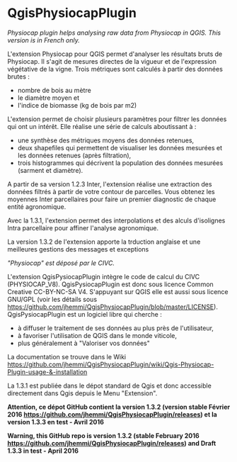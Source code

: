 # QgisPhysiocapPlugin
_Physiocap plugin helps analysing raw data from Physiocap in QGIS. 
This version is in French only._

L'extension Physiocap pour QGIS permet d'analyser les résultats bruts de Physiocap. Il s'agit de mesures directes de la vigueur et de l'expression végétative de la vigne.
Trois métriques sont calculés à partir des données brutes :
* nombre de bois au mètre
* le diamètre moyen et
* l'indice de biomasse (kg de bois par m2)
	
L'extension permet de choisir plusieurs paramètres pour filtrer les données qui ont un intérêt. Elle réalise une série de calculs aboutissant à :
* une synthèse des métriques moyens des données retenues,
* deux shapefiles qui permettent de visualiser les données mesurées et les données retenues (après filtration),
* trois histogrammes qui décrivent la population des données mesurées (sarment et diamètre).

A partir de sa version 1.2.3 Inter, l'extension réalise une extraction des données filtrés à partir de votre contour de parcelles. Vous obtenez les moyennes Inter parcellaires pour faire un premier diagnostic de chaque entité agronomique.

Avec la 1.3.1, l'extension permet des interpolations et des alculs d'isolignes Intra parcellaire pour affiner l'analyse agronomique.

La version 1.3.2 de l'extension apporte la trduction anglaise et une meilleures gestions des messages et exceptions

*"Physiocap" est déposé par le CIVC.*

L'extension QgisPysiocapPlugin intègre le code de calcul du CIVC (PHYSIOCAP_V8). QgisPysiocapPlugin est donc sous licence Common Creative CC-BY-NC-SA V4. S'appuyant sur QGIS elle est aussi sous licence GNU/GPL (voir les détails sous https://github.com/jhemmi/QgisPhysiocapPlugin/blob/master/LICENSE). QgisPysiocapPlugin est un logiciel libre qui cherche :
* à diffuser le traitement de ses données au plus près de l'utilisateur,
* à favoriser l'utilisation de QGIS dans le monde viticole,
* plus généralement à "Valoriser vos données"

La documentation se trouve dans le Wiki
https://github.com/jhemmi/QgisPhysiocapPlugin/wiki/Qgis-Physiocap-Plugin-usage-&-installation

La 1.3.1 est publiée dans le dépot standard de Qgis et donc accessible directement dans Qgis depuis le Menu "Extension".

**Attention, ce dépot GitHub contient la version 1.3.2 (version stable Février 2016 https://github.com/jhemmi/QgisPhysiocapPlugin/releases) et la version 1.3.3 en test - Avril 2016**

**Warning, this GitHub repo is version 1.3.2 (stable February 2016 https://github.com/jhemmi/QgisPhysiocapPlugin/releases) and Draft 1.3.3 in test - April 2016**
